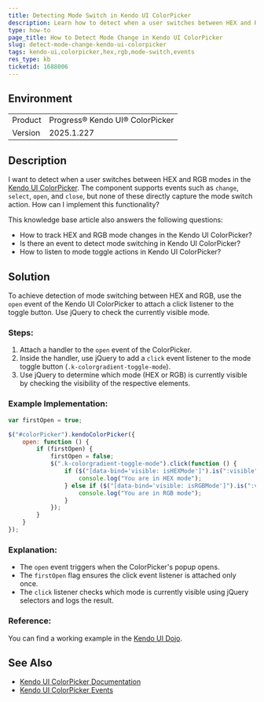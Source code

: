 ```yaml
---
title: Detecting Mode Switch in Kendo UI ColorPicker
description: Learn how to detect when a user switches between HEX and RGB modes in the Kendo UI ColorPicker component.
type: how-to
page_title: How to Detect Mode Change in Kendo UI ColorPicker
slug: detect-mode-change-kendo-ui-colorpicker
tags: kendo-ui,colorpicker,hex,rgb,mode-switch,events
res_type: kb
ticketid: 1688006
---
```


## Environment

<table>
<tbody>
<tr>
<td>Product</td>
<td>Progress® Kendo UI® ColorPicker</td>
</tr>
<tr>
<td>Version</td>
<td>2025.1.227</td>
</tr>
</tbody>
</table>

## Description

I want to detect when a user switches between HEX and RGB modes in the [Kendo UI ColorPicker](https://docs.telerik.com/kendo-ui/api/javascript/ui/colorpicker). The component supports events such as `change`, `select`, `open`, and `close`, but none of these directly capture the mode switch action. How can I implement this functionality?

This knowledge base article also answers the following questions:
- How to track HEX and RGB mode changes in the Kendo UI ColorPicker?
- Is there an event to detect mode switching in Kendo UI ColorPicker?
- How to listen to mode toggle actions in Kendo UI ColorPicker?

## Solution

To achieve detection of mode switching between HEX and RGB, use the `open` event of the Kendo UI ColorPicker to attach a click listener to the toggle button. Use jQuery to check the currently visible mode.

### Steps:

1. Attach a handler to the `open` event of the ColorPicker.
2. Inside the handler, use jQuery to add a `click` event listener to the mode toggle button (`.k-colorgradient-toggle-mode`).
3. Use jQuery to determine which mode (HEX or RGB) is currently visible by checking the visibility of the respective elements.

### Example Implementation:

```javascript
var firstOpen = true;

$("#colorPicker").kendoColorPicker({
    open: function () {
        if (firstOpen) {
            firstOpen = false;
            $(".k-colorgradient-toggle-mode").click(function () {
                if ($("[data-bind='visible: isHEXMode']").is(":visible")) {
                    console.log("You are in HEX mode");
                } else if ($("[data-bind='visible: isRGBMode']").is(":visible")) {
                    console.log("You are in RGB mode");
                }
            });
        }
    }
});
```

### Explanation:
- The `open` event triggers when the ColorPicker's popup opens.
- The `firstOpen` flag ensures the click event listener is attached only once.
- The `click` listener checks which mode is currently visible using jQuery selectors and logs the result.

### Reference:
You can find a working example in the [Kendo UI Dojo](https://dojo.telerik.com/igUjiyHQ/15).

## See Also

- [Kendo UI ColorPicker Documentation](https://docs.telerik.com/kendo-ui/controls/colorpicker/overview)
- [Kendo UI ColorPicker Events](https://docs.telerik.com/kendo-ui/api/javascript/ui/colorpicker/events/open)
